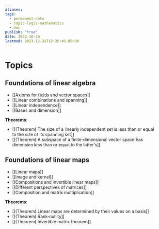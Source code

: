 ```yaml
---
aliases: 
tags:
  - permanent-note
  - topic-logic-mathematics
  - moc
publish: "true"
date: 2022-10-20
lastmod: 2023-12-28T18:20:49-08:00
---
```

# Topics

## Foundations of linear algebra

- [[Axioms for fields and vector spaces]]
- [[Linear combinations and spanning]]
- [[Linear independence]]
- [[Bases and dimension]]

**Theorems:**
- [[(Theorem) The size of a linearly independent set is less than or equal to the size of its spanning set]]
- [[(Theorem) A subspace of a finite-dimensional vector space has dimension less than or equal to the latter's]]

## Foundations of linear maps

- [[Linear maps]]
- [[Image and kernel]]
- [[Compositions and invertible linear maps]]
- [[Different perspectives of matrices]]
- [[Composition and matrix multiplication]]

**Theorems:**
- [[(Theorem) Linear maps are determined by their values on a basis]]
- [[(Theorem) Rank-nullity]]
- [[(Theorem) Invertible matrix theorem]]


